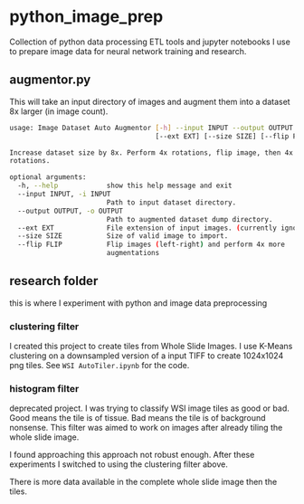 # python_image_prep

Collection of python data processing ETL tools and jupyter notebooks I use to prepare image data for neural network training and research.

## augmentor.py

This will take an input directory of images and augment them into a dataset 8x larger (in image count).

```bash
usage: Image Dataset Auto Augmentor [-h] --input INPUT --output OUTPUT
                                    [--ext EXT] [--size SIZE] [--flip FLIP]

Increase dataset size by 8x. Perform 4x rotations, flip image, then 4x more
rotations.

optional arguments:
  -h, --help            show this help message and exit
  --input INPUT, -i INPUT
                        Path to input dataset directory.
  --output OUTPUT, -o OUTPUT
                        Path to augmented dataset dump directory.
  --ext EXT             File extension of input images. (currently ignored)
  --size SIZE           Size of valid image to import.
  --flip FLIP           Flip images (left-right) and perform 4x more
                        augmentations

```
## research folder

this is where I experiment with python and image data preprocessing 

### clustering filter

I created this project to create tiles from Whole Slide Images. I use K-Means clustering on a downsampled version of a input TIFF to create 1024x1024 png tiles. See `WSI AutoTiler.ipynb` for the code.

### histogram filter

deprecated project. I was trying to classify WSI image tiles as good or bad. Good means the tile is of tissue. Bad means the tile is of background nonsense. This filter was aimed to work on images after already tiling the whole slide image.

I found approaching this approach not robust enough. After these experiments I switched to using the clustering filter above.

There is more data available in the complete whole slide image then the tiles.